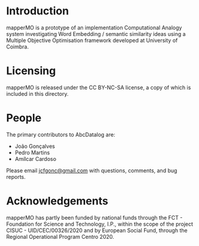 # Introduction

mapperMO is a prototype of an implementation Computational Analogy system investigating
Word Embedding / semantic similarity ideas using a Multiple Objective Optimisation 
framework developed at University of Coimbra.

# Licensing

mapperMO is released under the CC BY-NC-SA license, a copy of which is included in this
directory.

# People

The primary contributors to AbcDatalog are:

* João Gonçalves
* Pedro Martins
* Amílcar Cardoso

Please email jcfgonc@gmail.com with questions, comments, and bug reports.

# Acknowledgements

mapperMO has partly been funded by national funds through the FCT - Foundation 
for Science and Technology, I.P., within the scope of the project 
CISUC - UID/CEC/00326/2020 and by European Social Fund, through the 
Regional Operational Program Centro 2020.